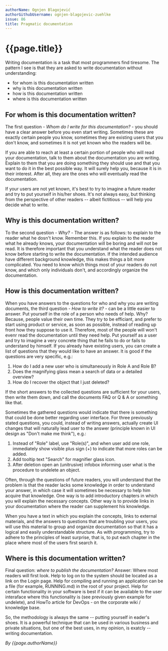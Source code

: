 ```yaml
---
authorName: Ognjen Blagojević
authorGithubUsername: ognjen-blagojevic-zuehlke
issue: 86
title: Pragmatic documentation
---
```

# {{page.title}}

Writing documentation is a task that most programmers find
tiresome. The pattern I see is that they are asked to write documentation 
without understanding:
* for whom is this documentation written
* why is this documentation written
* how is this documentation written
* where is this documentation written


## For whom is this documentation written?
  
The first question - _Whom do I write for this documentation?_ - you should
have a clear answer before you even start writing. Sometimes these are exactly
certain people you know, sometimes they are existing users that you don't 
know, and sometimes it is not yet known who the readers will be.

If you are able to reach at least a certain portion of people who will read
your documentation, talk to them about the documentation you are
writing. Explain to them that you are doing something they should use and that
you want to do it in the best possible way. It will surely help you, because
it is in their interest. After all, they are the ones who will eventually read
the documentation.

If your users are not yet known, it's best to try to imagine a future reader
and try to put yourself in his/her shoes. It's not always easy, but thinking
from the perspective of other readers -- albeit fictitious -- will help you
decide what to write.

## Why is this documentation written?

To the second question - _Why?_ - The answer is as follows: to explain to the
reader what he dosn't know. Remember this. If you explain to the reader what
he already knows, your documentation will be boring and will not be read. It
is therefore important that you understand what the reader does not know
before starting to write the documentation. If the intended audience have
different background knowledge, this makes things a bit more complicated.
You need to know which
things most of your readers do not know, and which only individuals don't,
and accordingly organize the documentation.

## How is this documentation written?

When you have answers to the questions for who and why you are writing
documents, the third question - _How to write it?_ -
can be a little easier to answer. Put yourself in
the role of a person who needs of help. Why? Because, people value their own
time. They try to be efficiant, and prefer to start using product or service,
as soon as possible, instead of reading up front how they suppose to use it.
Therefore, most of the people will won't evenr read the documentation
until they need help. Put yourself as a user and try to
imagine a very concrete thing that he fails to do or fails to
understand by himself. If you already have existing users, you can create
a list of questions that they would like to have an answer. It is good if the
questions are very specific, e.g.:

1. How do I add a new user who is simultaneously in Role A and Role B?
2. Does the magnifying glass mean a search of data or a detailed overview?
3. How do I recover the object that I just deleted?

If the short answers to the collected questions are sufficient for your
users, then write them down, and call the documents FAQ or Q & A or something
like that. 

Sometimes the gathered questions would indicate that there is something that 
could be done better regarding user interface. For three previously stated
questions, you could, instead of writing answers, actually create UI changes
that will naturally lead user to the answer (principle known in UI design as
"Don't make me think"), e.g.:

1. Instead of "Role" label, use "Role(s)", and when user add one role,
immediately show visible plus sign (+) to indicate that more roles can be 
added.
2. Add tooltip text "Search" for magnifier glass icon.
3. After deletion open an (unitrusive) infobox informing user what is the
procedure to undelete an object.

Often, through the questions of future readers, you will understand that the
problem is that the reader lacks some knowledge in order to understand your
answer, in which case it will sometimes be necessary to help him acquire that
knowledge. One way is to add introductory chapters in which you will explain
the necessary concepts. Other way
is to provide links in your documentation where the reader can supplement his
knowledge.

When you have a text in which you explain the concepts, links to external
materials, and the answers to questions that are troubling your users, you
will use this material to group and organize documentation so that it has a
logical and easily understandable structure. As with programming, try to
adhere to the principles of least surprise, that is, to put each chapter in
the place where most of the users first search it.

## Where is this documentation written?

Final question: _where to publish the documentation?_ Answer: Where most readers
will first look. Help to log on to the system should be located as a link on
the Login page. Help for compiling and running an application can be a file
(for example, RUNNING.md) in the root of your project. Help for certain
functionality in your software is best if it can be available to the user
interaface where this functionality is (see previously given example for 
undelete), and HowTo article for DevOps - on the
corporate wiki / knowledge base.

So, the methodology is always the same -- putting yourself in eader's
shoes. It is a powerful technique that can be used in various business and
private situations, but one of the best uses, in my opinion, is exatcly --
writing documentation.

*By {{page.authorName}}*

